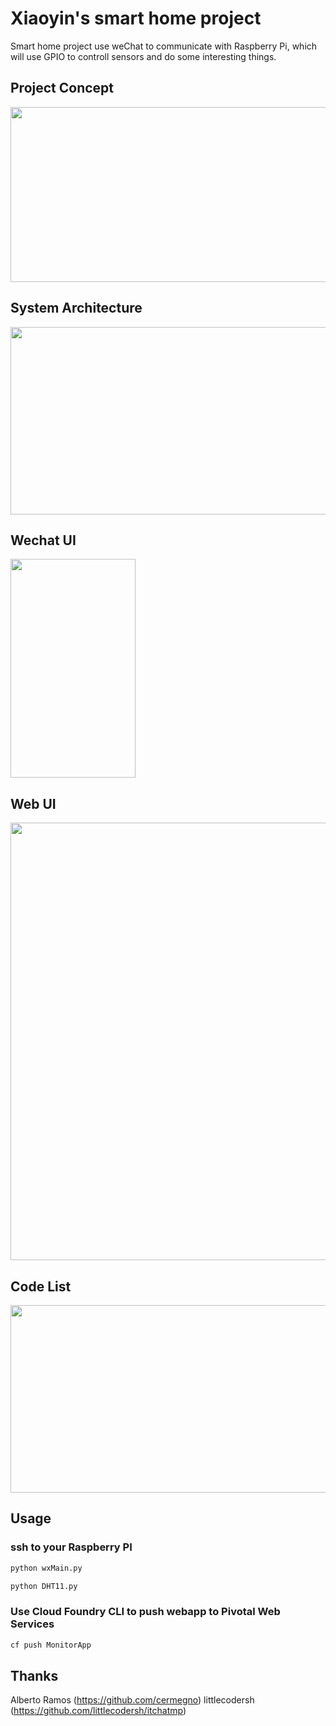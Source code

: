 # Xiaoyin's smart home project

Smart home project use weChat to communicate with Raspberry Pi, which will use GPIO to controll sensors and do some interesting things.

## Project Concept
<div align=left><img width="550" height="280" src="https://raw.githubusercontent.com/lxyoutlook/smarthome/master/common/images/concept.png"/></div>

## System Architecture
<div align=left><img width="650" height="300" src="https://raw.githubusercontent.com/lxyoutlook/smarthome/master/common/images/architecuture.png"/></div>

## Wechat UI
<div align=left><img width="200" height="350" src="https://raw.githubusercontent.com/lxyoutlook/smarthome/master/common/images/wechatUI.png"/></div>

## Web UI
<div align=left><img width="600" height="700" src="https://raw.githubusercontent.com/lxyoutlook/smarthome/master/common/images/WebUI.png"/></div>

## Code List
<div align=left><img width="600" height="300" src="https://raw.githubusercontent.com/lxyoutlook/smarthome/master/common/images/codelist.png"/></div>

## Usage
### ssh to your Raspberry PI
```Bash
python wxMain.py
```
```Bash
python DHT11.py
```
### Use Cloud Foundry CLI to push webapp to Pivotal Web Services
```Bash
cf push MonitorApp
```

## Thanks
Alberto Ramos (https://github.com/cermegno)
littlecodersh (https://github.com/littlecodersh/itchatmp)


